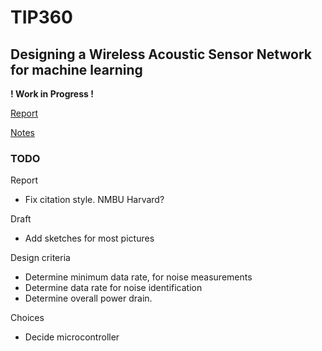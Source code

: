 # TIP360

## Designing a Wireless Acoustic Sensor Network for machine learning

**! Work in Progress !**

[Report](./report.md)

[Notes](./braindump.md)


### TODO

Report

- Fix citation style. NMBU Harvard?

Draft

- Add sketches for most pictures

Design criteria

* Determine minimum data rate, for noise measurements
* Determine data rate for noise identification
* Determine overall power drain.

Choices

- Decide microcontroller

